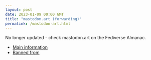 ```yaml
---
layout: post
date: 2023-01-09 00:00 GMT
title: "mastodon.art (forwarding)"
permalink: /mastodon-art.html
---
```


No longer updated - check mastodon.art on the Fediverse Almanac.

* [Main information](https://www.fediversealmanac.com/api/v1/instances/mastodon.art)
* [Banned from](https://www.fediversealmanac.com/api/v1/instances/mastodon.art/banned_from)

